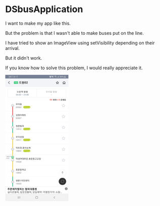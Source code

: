 # DSbusApplication
I want to make my app like this.

But the problem is that I wasn't able to make buses put on the line.

I have tried to show an ImageView using setVisibility depending on their arrival.

But it didn't work.

If you know how to solve this problem, I would really appreciate it.

<img src="/Screenshot.jpg" width="200" height="400" alt="bus app"/>
